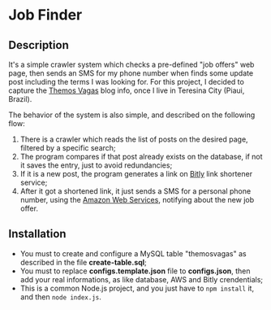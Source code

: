 # Job Finder

## Description

It's a simple crawler system which checks a pre-defined "job offers" web page, then sends an SMS for my phone number when finds some update post including the terms I was looking for. For this project, I decided to capture the [Themos Vagas](https://themosvagas.com.br) blog info, once I live in Teresina City (Piaui, Brazil).

The behavior of the system is also simple, and described on the following flow:
1) There is a crawler which reads the list of posts on the desired page, filtered by a specific search;
2) The program compares if that post already exists on the database, if not it saves the entry, just to avoid redundancies;
3) If it is a new post, the program generates a link on [Bitly](https://bitly.com) link shortener service;
4) After it got a shortened link, it just sends a SMS for a personal phone number, using the [Amazon Web Services](https://aws.amazon.com), notifying about the new job offer.

## Installation

- You must to create and configure a MySQL table "themosvagas" as described in the file **create-table.sql**;
- You must to replace **configs.template.json** file to **configs.json**, then add your real informations, as like database, AWS and Bitly crendentials;
- This is a common Node.js project, and you just have to `npm install` it, and then `node index.js`.

